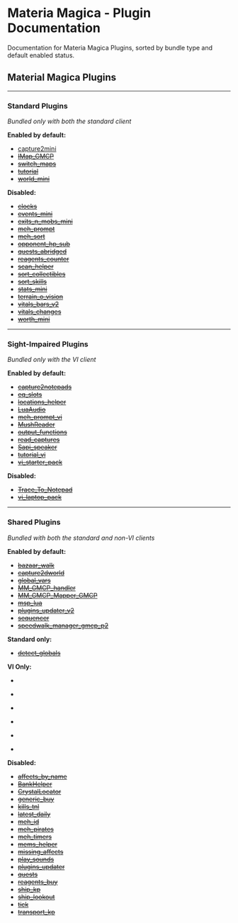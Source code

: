 # Materia Magica - Plugin Documentation
Documentation for Materia Magica Plugins, sorted by bundle type and default enabled status.

## Material Magica Plugins

---

### Standard Plugins

*Bundled only with both the standard client*

**Enabled by default:**
* [capture2mini](docs/capture2mini.md)
* ~~[IMap_GMCP](docs/IMap_GMCP.md)~~
* ~~[switch_maps](docs/switch_maps.md)~~
* ~~[tutorial](docs/tutorial.md)~~
* ~~[world_mini](docs/world_mini.md)~~

**Disabled:**
* ~~[clocks](docs/clocks.md)~~
* ~~[events_mini](docs/events_mini.md)~~
* ~~[exits_n_mobs_mini](docs/exits_n_mobs_mini.md)~~
* ~~[meh_prompt](docs/meh_prompt.md)~~
* ~~[meh_sort](docs/meh_sort.md)~~
* ~~[opponent_hp_sub](docs/opponent_hp_sub.md)~~
* ~~[quests_abridged](docs/quests_abridged.md)~~
* ~~[reagents_counter](docs/reagents_counter.md)~~
* ~~[scan_helper](docs/scan_helper.md)~~
* ~~[sort_collectibles](docs/sort_collectibles.md)~~
* ~~[sort_skills](docs/sort_skills.md)~~
* ~~[stats_mini](docs/stats_mini.md)~~
* ~~[terrain_o_vision](docs/terrain_o_vision.md)~~
* ~~[vitals_bars_v2](docs/vitals_bars_v2.md)~~
* ~~[vitals_changes](docs/vitals_changes.md)~~
* ~~[worth_mini](docs/worth_mini.md)~~

---

### Sight-Impaired Plugins

*Bundled only with the VI client*

**Enabled by default:**
* ~~[capture2notepads](docs/capture2notepads.md)~~
* ~~[eq_slots](docs/eq_slots.md)~~
* ~~[locations_helper](docs/locations_helper.md)~~
* ~~[LuaAudio](docs/LuaAudio.md)~~
* ~~[meh_prompt_vi](docs/meh_prompt_vi.md)~~
* ~~[MushReader](docs/MushReader.md)~~
* ~~[output_functions](docs/output_functions.md)~~
* ~~[read_captures](docs/read_captures.md)~~
* ~~[Sapi_speaker](docs/Sapi_speaker.md)~~
* ~~[tutorial_vi](docs/tutorial_vi.md)~~
* ~~[vi_starter_pack](docs/vi_starter_pack.md)~~

**Disabled:**
* ~~[Trace_To_Notepad](docs/Trace_To_Notepad.md)~~
* ~~[vi_laptop_pack](docs/vi_laptop_pack.md)~~

---

### Shared Plugins

*Bundled with both the standard and non-VI clients*

**Enabled by default:**
* ~~[bazaar_walk](docs/bazaar_walk.md)~~
* ~~[capture2dworld](docs/capture2dworld.md)~~
* ~~[global_vars](docs/global_vars.md)~~
* ~~[MM_GMCP_handler](docs/MM_GMCP_handler.md)~~
* ~~[MM_GMCP_Mapper_GMCP](docs/MM_GMCP_Mapper_GMCP.md)~~
* ~~[msp_lua](docs/msp_lua.md)~~
* ~~[plugins_updater_v2](docs/plugins_updater_v2.md)~~
* ~~[sequencer](docs/sequencer.md)~~
* ~~[speedwalk_manager_gmcp_p2](docs/speedwalk_manager_gmcp_p2.md)~~

**Standard only:**
* ~~[detect_globals](docs/detect_globals.md)~~

**VI Only:**
* ~~~~[accelerators](docs/accelerators.md)~~~~
* ~~~~[crystal_map_to_clipboard](docs/crystal_map_to_clipboard.md)~~~~
* ~~~~[faux_sextant](docs/faux_sextant.md)~~~~
* ~~~~[meh_filters](docs/meh_filters.md)~~~~
* ~~~~[play_sounds](docs/play_sounds.md)~~~~
* ~~~~[sbrief](docs/sbrief.md)~~~~
  
  ~~~~

**Disabled:**
* ~~[affects_by_name](docs/affects_by_name.md)~~
* ~~[BankHelper](docs/BankHelper.md)~~
* ~~[CrystalLocator](docs/CrystalLocator.md)~~
* ~~[generic_buy](docs/generic_buy.md)~~
* ~~[kills_tnl](docs/kills_tnl.md)~~
* ~~[latest_daily](docs/latest_daily.md)~~
* ~~[meh_id](docs/meh_id.md)~~
* ~~[meh_pirates](docs/meh_pirates.md)~~
* ~~[meh_timers](docs/meh_timers.md)~~
* ~~[mems_helper](docs/mems_helper.md)~~
* ~~[missing_affects](docs/missing_affects.md)~~
* ~~[play_sounds](docs/play_sounds.md)~~
* ~~[plugins_updater](docs/plugins_updater.md)~~
* ~~[quests](docs/quests.md)~~
* ~~[reagents_buy](docs/reagents_buy.md)~~
* ~~[ship_kp](docs/ship_kp.md)~~
* ~~[ship_lookout](docs/ship_lookout.md)~~
* ~~[tick](docs/tick.md)~~
* ~~[transport_kp](docs/transport_kp.md)~~

